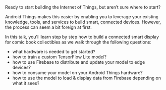 Ready to start building the Internet of Things, but aren’t sure where to start?

Android Things makes this easier by enabling you to leverage your existing knowledge, tools, and services to build smart, 
connected devices. However, the process can seem a bit foreign at first.

In this talk, you'll learn step by step how to build a connected smart display for comic book collectibles as we walk through the following questions:

- what hardware is needed to get started?
- how to train a custom TensorFlow Lite model?
- how to use Firebase to distribute and update your model to edge devices?
- how to consume your model on your Android Things hardware?
- how to use the model to load & display data from Firebase depending on what it sees?
